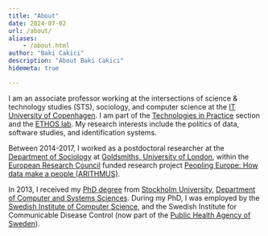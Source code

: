 ```yaml
---
title: "About"
date: 2024-07-02
url: /about/
aliases:
    - /about.html
author: "Baki Cakici"
description: "About Baki Cakici"
hidemeta: true

---
```

I am an associate professor working at the intersections of science & technology studies (STS), sociology, and computer science at the [IT University of Copenhagen](https://itu.dk/). I am part of the [Technologies in Practice](http://tip.itu.dk/) section and the [ETHOS lab](https://ethos.itu.dk/). My research interests include the politics of data, software studies, and identification systems.

Between 2014-2017, I worked as a postdoctoral researcher at the [Department of Sociology](https://www.gold.ac.uk/sociology/) at [Goldsmiths, University of London](http://www.gold.ac.uk/), within the [European Research Council](https://erc.europa.eu/) funded research project [Peopling Europe: How data make a people (ARITHMUS)](https://cordis.europa.eu/project/id/615588).

In 2013, I received my [PhD degree](http://su.diva-portal.org/smash/record.jsf?pid=diva2%3A643436) from [Stockholm University](http://www.su.se/english/), [Department of Computer and Systems Sciences](http://dsv.su.se/en/). During my PhD, I was employed by the [Swedish Institute of Computer Science](https://www.ri.se/), and the Swedish Institute for Communicable Disease Control (now part of the [Public Health Agency of Sweden](https://www.folkhalsomyndigheten.se/smittskydd-beredskap/)).
